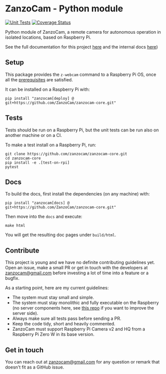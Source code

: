 # ZanzoCam - Python module

[![Unit Tests](https://github.com/ZanSara/zanzocam/actions/workflows/ci.yml/badge.svg)](https://github.com/ZanSara/zanzocam/actions/workflows/ci.yml) [![Coverage Status](https://coveralls.io/repos/github/ZanzoCam/zanzocam-core/badge.svg)](https://coveralls.io/github/ZanzoCam/zanzocam-core)

Python module of ZanzoCam, a remote camera for autonomous operation in isolated locations, based on Raspberry Pi.

See the full documentation for this project [here](zanzocam.github.io/) and the internal docs [here](zanzocam.github.io/zanzocam-core))

## Setup

This package provides the `z-webcam` command to a Raspberry Pi OS, once all the [prerequisites](zanzocam.github.io/docs/image-creation/) are satisfied.

It can be installed on a Raspberry Pi with:
```
pip install "zanzocam[deploy] @ git+https://github.com/ZanzoCam/zanzocam-core.git"
```

## Tests

Tests should be run on a Raspberry Pi, but the unit tests can be run also on another machine or on a CI. 

To make a test install on a Raspberry Pi, run:
```
git clone https://github.com/zanzocam/zanzocam-core.git
cd zanzocam-core
pip install -e .[test-on-rpi]
pytest
```

## Docs

To build the docs, first install the dependencies (on any machine) with:
```
pip install "zanzocam[docs] @ git+https://github.com/ZanzoCam/zanzocam-core.git"
```
Then move into the `docs` and execute:
```
make html
```
You will get the resulting doc pages under `build/html`.

## Contribute

This project is young and we have no definite contributing guidelines yet. Open an issue, make a  small PR or get in touch with the developers at zanzocam@gmail.com before investing a lot of time into a feature or a bugfix.

As a starting point, here are my current guidelines:

- The system must stay small and simple.
- The system must stay monolithic and fully executable on the Raspberry (no server components here, see [this repo](https://github.com/ZanzoCam/zanzocam-control-panel) if you want to improve the server side).
- Always make sure all tests pass before sending a PR.
- Keep the code tidy, short and heavily commented.
- ZanzoCam must support Raspberry Pi Camera v2 and HQ from a Raspberry Pi Zero W in its base version.

## Get in touch

You can reach out at zanzocam@gmail.com for any question or remark that doesn't fit as a GitHub issue.
